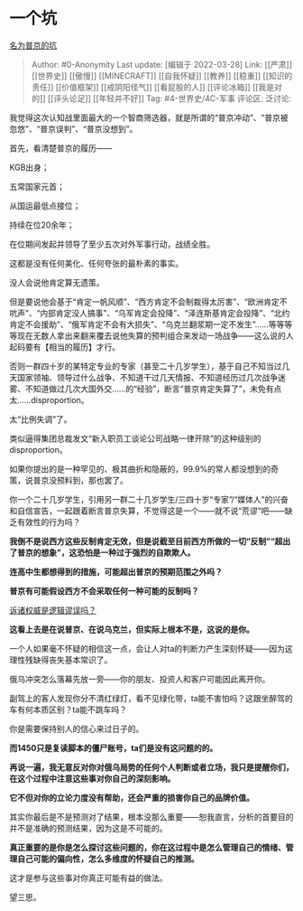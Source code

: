 # 一个坑
[名为普京的坑](https://zhuanlan.zhihu.com/p/488131039)

> Author: #0-Anonymity
> Last update: [编辑于 2022-03-28]
> Link: [[严肃]] [[世界史]] [[傲慢]] [[MINECRAFT]] [[自我怀疑]] [[教养]] [[稳重]] [[知识的责任]] [[价值框架]] [[戒阴阳怪气]] [[看屁股的人]] [[评论冰箱]] [[我是对的]] [[评头论足]] [[年轻并不好]]
> Tag: #4-世界史/4C-军事
> 评论区:
> 泛讨论:

我觉得这次认知战里面最大的一个智商筛选器，就是所谓的“普京冲动”、“普京被忽悠”、“普京误判”、“普京没想到”。

首先，看清楚普京的履历——

KGB出身；

五常国家元首；

从国运最低点接位；

持续在位20余年；

在位期间发起并领导了至少五次对外军事行动，战绩全胜。

这都是没有任何美化、任何夸张的最朴素的事实。

没人会说他肯定算无遗策。

但是要说他会基于“肯定一帆风顺”、“西方肯定不会制裁得太厉害”、“欧洲肯定不吭声”、“内部肯定没人搞事”、“乌军肯定会投降”、“泽连斯基肯定会投降”、“北约肯定不会援助”、“俄军肯定不会有大损失”、“乌克兰翻浆期一定不发生”……等等等等现在无数人拿出来翻来覆去说他失算的预判组合来发动一场战争——这么说的人起码要有【相当的履历】才行。

否则一群四十岁的某特定专业的专家（甚至二十几岁学生），基于自己不知当过几天国家领袖、领导过什么战争、不知道干过几天情报、不知道经历过几次战争迷雾、不知道做过几次大国外交……的“经验”，断言“普京肯定失算了”，未免有点太……disproportion。

太“比例失调”了。

类似逼得集团总裁发文“新入职员工谈论公司战略一律开除”的这种级别的disproportion。

如果你提出的是一种罕见的、极其曲折和隐蔽的，99.9%的常人都没想到的奇策，说普京没预料到，那也罢了。

你一个二十几岁学生，引用另一群二十几岁学生/三四十岁“专家”/“媒体人”的兴奋和自信宣告，一起跟着断言普京失算，不觉得这是一个——就不说“荒谬”吧——缺乏有效性的行为吗？

**我倒不是说西方这些反制肯定无效，但是说截至目前西方所做的一切“反制”“超出了普京的想象”，这恐怕是一种过于强烈的自欺欺人。**

**连高中生都想得到的措施，可能超出普京的预期范围之外吗？**

**普京有可能假设西方不会采取任何一种可能的反制吗？**

[诉诸权威是逻辑谬误吗？](https://www.zhihu.com/question/64959012/answer/2409606638)

**这看上去是在说普京、在说乌克兰，但实际上根本不是，这说的是你。**

一个人如果毫不怀疑的相信这一点，会让人对ta的判断力产生深刻怀疑——因为这理性残缺得丧失基本常识了。

俄乌冲突怎么落幕先放一旁——你的朋友、投资人和客户可能因此离开你。

副驾上的客人发现你分不清红绿灯，看不见绿化带，ta能不害怕吗？这跟坐醉驾的车有何本质区别？ta能不跳车吗？

你是需要保持别人的信心来过日子的。

**而1450只是复读脚本的僵尸账号，ta们是没有这问题的的。**

**再说一遍，我无意反对你对俄乌局势的任何个人判断或者立场，我只是提醒你们，在这个过程中注意这些事对你自己的深刻影响。**

**它不但对你的立论力度没有帮助，还会严重的损害你自己的品牌价值。**

其实你最后是不是预测对了结果，根本没那么重要——恕我直言，分析的首要目的并不是准确的预测结果，因为这是不可能的。

**真正重要的是你是怎么探讨这些问题的，你在这过程中是怎么管理自己的情绪、管理自己可能的偏向性，怎么多维度的怀疑自己的推测。**

这才是参与这些事对你真正可能有益的做法。

望三思。
